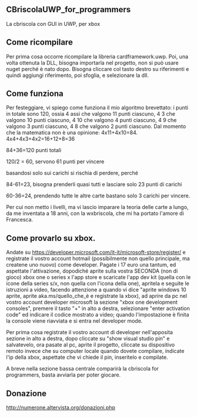 ## CBriscolaUWP_for_programmers
La cbriscola con GUI in UWP, per xbox

## Come ricompilare
Per prima cosa occorre ricompilare la libreria cardframework.uwp.
Poi, una volta ottenuta la DLL, bisogna importarla nel progetto, non si può usare nuget perché è nato dopo.
Bisogna cliccare col tasto destro su riferimenti e quindi aggiungi riferimento, poi sfoglia, e selezionare la dll.


## Come funziona
Per festeggiare, vi spiego come funziona il mio algoritmo brevettato:
i punti in totale sono 120, ossia 4 assi che valgono 11 punti ciascuno, 4 3 che valgono 10 punti ciascuno, 4 10 che valgono 4 punti ciascuno, 4 9 che valgono 3 punti ciascuno, 4 8 che valgono 2 punti ciascuno.
Dal momento che la matematica non è una opinione:
4x11+4x10=84.
4x4+4x3+4x2=16+12+8=36

84+36=120 punti totali

120/2 = 60, servono 61 punti per vincere

basandosi solo sui carichi si rischia di perdere, perché

84-61=23, bisogna prenderli quasi tutti e lasciare solo 23 punti di carichi

60-36=24, prendendo tutte le altre carte bastano solo 3 carichi per vincere.

Per cui non metto i livelli, ma vi lascio imparare la teoria delle carte a lungo, da me inventata a 18 anni, con la wxbriscola, che mi ha portato l'amore di Francesca. 

## Come provarlo su xbox.
Andate su https://developer.microsoft.com/it-it/microsoft-store/register/ e registrate il vostro account hotmail (possibilmente non quello principale, ma createne uno  nuovo) come developer.
Pagate i 17 euro una tantum, ed aspettate l'attivazione, dopodiché aprite sulla vostra SECONDA (non di gioco) xbox one o series x l'app store e scaricate l'app dev kit (quella con le icone della series s/x, non quella con l'icona della one), apritela e seguite le istruzioni a video, facendo attenzione a quando vi dice "aprite windows 10 aprite, aprite aka.ms/quello_che_è e registrate la xbox), ad aprire da pc nel vostro account developer microsoft la sezione "xbox one development consoles", premere il tasto "+" in alto a destra, selezionare "enter activation code" ed indicare il codice mostrato a video; quando l'impostazione è finita la console viene riavviata e si entra nel developer mode.

Per prima cosa registrate il vostro account di developer nell'apposita sezione in alto a destra, dopo cliccate su "show visual studio pin" e salvatevelo, ora pasate al pc, aprite il progetto, cliccate su dispositivo remoto invece che su computer locale quando dovete compilare, indicate l'ip della xbox, aspettate che vi chiede il pin, inseritelo e compilate.

A breve nella sezione bassa centrale comparirà la cbriscola for programmers, basta avviarla per poter giocare.

## Donazione

http://numerone.altervista.org/donazioni.php
